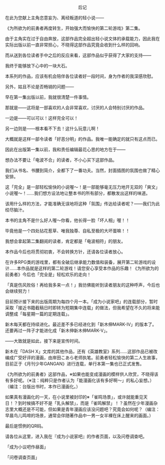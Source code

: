 <p align="center">后记</p>

在此为您献上主角恣意妄为、离经叛道的轻小说——

《为所欲为的前勇者再度转生，开始强大而愉快的第二轮游戏》第二集。

由于主角实在过于自由奔放，这部作品完全超出轻小说文体的承载能力，因此我在实际出版以前一直非常担心，不晓得这部作品究竟会收到什么样的回响。

而从送到各位读者手中之后的反应来看，这部作品似乎获得了大家的支持——

我终于能够放下心中的一块大石。

本系列的作品，应该有机会陪伴各位读者好一段时间，身为作者的我深感欣慰。

另外，姑且不论是否畅销的问题——

早在第一集出版以前，我就很清楚一件事情。

那就是——这将是一部喜欢的人会非常喜欢，讨厌的人会特别讨厌的作品。

一边是——可以可以！这样完全可以！

另一边则是——根本看不下去！这什么玩意儿啊！

大概就是这样一部令读者「好恶分明」的作品。我唯一能确定的就只有这点而已。

因此在出版第一集以前，我和责任编辑最花心思的地方在于——

想办法不要让「电波不合」的读者，不小心买下这部作品。

我们从书名、书腰到简介，全都下了一番功夫。当然，封面插图的氛围也做了精心安排。

这「完全」是一部轻松愉快的小说喔～！是一部能够毫无压力地开无双的「爽文」小说喔～！……我们想方设法地让整本书的所有部分，都散发出这样的味道。

该用什么样的方法，才能准确无误地将这种「氛围」传达给读者呢？——我们为此绞尽脑汁。

本书的主角不是什么好人喔～你看，他长得一脸「坏人相」喔！！

毕竟他是一个四处拈花惹草、唯我独尊、自私至极的大坏蛋嘛！！

我想会拿起第二集翻阅的读者，肯定都是「电波相符」的朋友。

本作品今后也将贯彻初衷，不会转换方针，还请各位读者放心。

在许多RPG类的游戏里，都有全破后继承能力数值和装备，展开第二轮游戏的设计……本作品就是这样的第二轮游戏！请您安心享受本作品的乐趣！《为所欲为的前勇者》今后也「完全是」轻松欢乐的走向！

「真是伤风败俗！再给我多来一点！」我彷佛能听到读者朋友的这种呼声，今后也会继续努力！

目前预计接下来的出版周期为每四个月一本。「成为小说家吧」的连载部分，暂时采取「接近书籍截稿日时即转为短期集中连载」的做法，但我希望在不久的将来能调整成「每星期一篇的定期连载」。

新木每天都在持续进化。最近差不多已经进化到「新木伸MARK-Ⅳ」的版本了。还要再过一阵子才能进化成「新木伸新木伸MARK-Ⅴ」。

——大致就是如此，接下来是宣传时间。

新木在「DASH X」文库的其他作品，还有《英雄教室》系列……这部作品已被改编成广受好评的漫画，由岸田こあら老师执笔。前勇者轻松愉快的第二人生故事，目前正于《月刊少年GANGAN》进行连载，单行本第一集也已正式发售。

《为所欲为的前勇者》这部作品，※如果也能变成漫画的模样供人欣赏，不晓得该有多好呢。（※注：纯粹只是作者认为「能漫画化该有多好啊～」的私心妄想。）（编注：台版出书时，本作已漫画化。）

如果真有漫画化的一天，在小说里被封印的※「雀鸣场景」，或许就能重见天日！？到时候搞不好不是「乳头解禁」，而是「雀鸣解禁」！？虽然在少年漫画杂志里大概还是不可能，但如果是青年漫画应该没问题吧？究竟会如何呢？（编注：早晨鸟儿鸣啼的场景，通常会伴随著作品中一男一女半裸在床上醒来的画面。）

最后是惯例的QR码。

请各位从这里，进入我在『成为小说家吧』的作者页面，以及问卷调查吧。

「成为小议吧作昼面」

「问卷调查页面」


